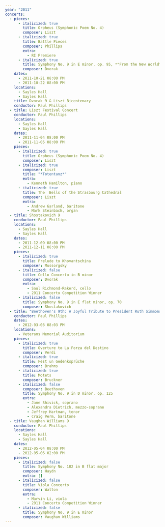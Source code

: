 ```yaml
---
year: "2011"
concerts:
  - pieces:
      - italicized: true
        title: Orpheus (Symphonic Poem No. 4)
        composer: Liszt
      - italicized: true
        title: Battle Pieces
        composer: Phillips
        extra:
          - RI Premiere
      - italicized: true
        title: Symphony No. 9 in E minor, op. 95, *"From the New World"*
        composer: Dvorak
    dates:
      - 2011-10-21 08:00 PM
      - 2011-10-22 08:00 PM
    locations:
      - Sayles Hall
      - Sayles Hall
    title: Dvorak 9 & Liszt Bicentenary
    conductor: Paul Phillips
  - title: Liszt Festival Concert
    conductor: Paul Phillips
    locations:
      - Sayles Hall
      - Sayles Hall
    dates:
      - 2011-11-04 08:00 PM
      - 2011-11-05 08:00 PM
    pieces:
      - italicized: true
        title: Orpheus (Symphonic Poem No. 4)
        composer: Liszt
      - italicized: true
        composer: Liszt
        title: "*Totentanz*"
        extra:
          - Kenneth Hamilton, piano
      - italicized: true
        title: The  Bells of the Strasbourg Cathedral
        composer: Liszt
        extra:
          - Andrew Garland, baritone
          - Mark Steinbach, organ
  - title: Shostakovich 9
    conductor: Paul Phillips
    locations:
      - Sayles Hall
      - Sayles Hall
    dates:
      - 2011-12-09 08:00 PM
      - 2011-12-11 08:00 PM
    pieces:
      - italicized: true
        title: Prelude to Khovantschina
        composer: Mussorgsky
      - italicized: false
        title: Cello Concerto in B minor
        composer: Dvorak
        extra:
          - Saul Richmond-Rakerd, cello
          - 2011 Concerto Competition Winner
      - italicized: false
        title: Symphony No. 9 in E flat minor, op. 70
        composer: Shostakovich
  - title: "Beethoven's 9th: A Joyful Tribute to President Ruth Simmons"
    conductor: Paul Phillips
    dates:
      - 2012-03-03 08:03 PM
    locations:
      - Veterans Memorial Auditorium
    pieces:
      - italicized: true
        title: Overture to La Forza del Destino
        composer: Verdi
      - italicized: true
        title: Fest un Gedenksprüche
        composer: Brahms
      - italicized: true
        title: Motets
        composer: Bruckner
      - italicized: false
        composer: Beethoven
        title: Symphony No. 9 in D minor, op. 125
        extra:
          - Jane Shivick, soprano
          - Alexandra Dietrich, mezzo-soprano
          - Jeffrey Hartman, tenor
          - Craig Verm, baritone
  - title: Vaughan Williams 9
    conductor: Paul Phillips
    locations:
      - Sayles Hall
      - Sayles Hall
    dates:
      - 2012-05-04 08:00 PM
      - 2012-05-06 02:00 PM
    pieces:
      - italicized: false
        title: Symphony No. 102 in B flat major
        composer: Haydn
        extra: []
      - italicized: false
        title: Viola Concerto
        composer: Walton
        extra:
          - Marvin Li, viola
          - 2011 Concerto Competition Winner
      - italicized: false
        title: Symphony No. 9 in E minor
        composer: Vaughan Williams
---
```

